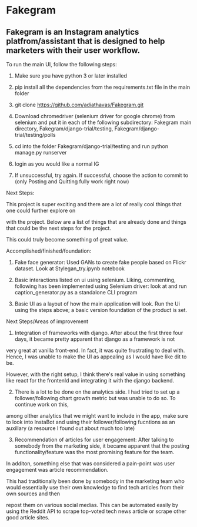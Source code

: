 # Fakegram

## Fakegram is an Instagram analytics platfrom/assistant that is designed to help marketers with their user workflow.


To run the main UI, follow the following steps:

1) Make sure you have python 3 or later installed

2) pip install all the dependencies from the requirements.txt file in the main folder

3) git clone https://github.com/adiathavas/Fakegram.git

4) Download chromedriver (selenium driver for google chrome) from selenium and put it in each of the following subdirectory: Fakegram main directory, 
    Fakegram/django-trial/testing, Fakegram/django-trial/testing/polls   


5) cd into the folder Fakegram/django-trial/testing and run python manage.py runserver

6) login as you would like a normal IG 

7) If unsuccessful, try again. If successful, choose the action to commit to (only Posting and Quitting fully work right now)





Next Steps: 

This project is super exciting and there are a lot of really cool things that one could further explore on 

with the project. Below are a list of things that are already done and things that could be the next steps for the project. 

This could truly become something of great value. 



Accomplished/finished/foundation: 


1) Fake face generator: Used GANs to create fake people based on Flickr dataset. Look at Stylegan_try.ipynb notebook

2) Basic interactions listed on ui using selenium. Liking, commenting, following has been implemented using Selenium driver: look at and run caption_generator.py as a standalone CLI program 

3) Basic UI as a layout of how the main application will look. Run the Ui using the steps above; a basic version foundation of the product is set. 



Next Steps/Areas of improvement

1) Integration of frameworks with django. After about the first three four days, it became pretty apparent that django as a framework is not

very great at vanilla front-end. In fact, it was quite frustrating to deal with. Hence, I was unable to make the UI as appealing as I would have like dit to be. 

However, with the right setup, I think there's real value in using something like react for the frontenld and integrating it with the django backend. 


2) There is a lot to be done on the analytics side. I had tried to set up a follower/following chart growth metric but was unable to do so. To continue work on this, 

among olther analytics that we might want to include in  the app, make sure to look into InstaBot and using their follower/following fucntions as an auxillary (a resource I found out about much too late)


3) Recommendation of articles for user engagement: After talking to somebody from the marketing side, it became apparent that the posting functionality/feature was the most promising feature for the team. 

In additon, something else that was considered a pain-point was user engagement was article recommendation. 

This had traditionally been done by somebody in the marketing team who would essentially use their own knowledge to find tech articles from their own sources and then

repost them on various social medias. This can be automated easily by using the Reddit API to scrape top-voted tech news article or scrape other good article sites. 

